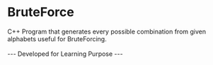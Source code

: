 # BruteForce
C++ Program that generates every possible combination from given alphabets useful for BruteForcing.
<br />
<br />
--- Developed for Learning Purpose ---
